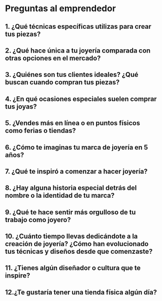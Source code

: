 # Preguntas al emprendedor
## 1. ¿Qué técnicas específicas utilizas para crear tus piezas?
## 2. ¿Qué hace única a tu joyería comparada con otras opciones en el mercado?
## 3. ¿Quiénes son tus clientes ideales? ¿Qué buscan cuando compran tus piezas?
## 4. ¿En qué ocasiones especiales suelen comprar tus joyas?
## 5. ¿Vendes más en línea o en puntos físicos como ferias o tiendas?
## 6. ¿Cómo te imaginas tu marca de joyería en 5 años?
## 7. ¿Qué te inspiró a comenzar a hacer joyería?
## 8. ¿Hay alguna historia especial detrás del nombre o la identidad de tu marca?
## 9. ¿Qué te hace sentir más orgulloso de tu trabajo como joyero?
## 10. ¿Cuánto tiempo llevas dedicándote a la creación de joyería? ¿Cómo han evolucionado tus técnicas y diseños desde que comenzaste?
## 11. ¿Tienes algún diseñador o cultura que te inspire?
## 12.¿Te gustaría tener una tienda física algún día?
